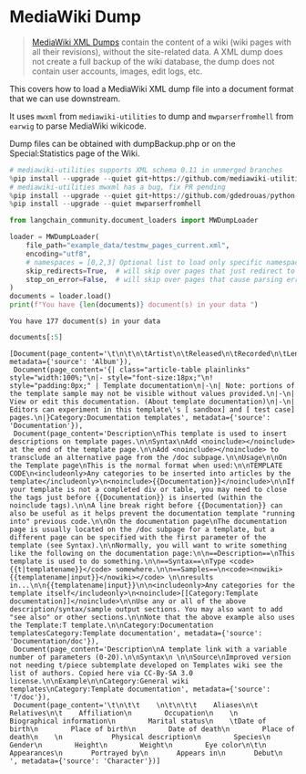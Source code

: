 # MediaWiki Dump

>[MediaWiki XML Dumps](https://www.mediawiki.org/wiki/Manual:Importing_XML_dumps) contain the content of a wiki (wiki pages with all their revisions), without the site-related data. A XML dump does not create a full backup of the wiki database, the dump does not contain user accounts, images, edit logs, etc.

This covers how to load a MediaWiki XML dump file into a document format that we can use downstream.

It uses `mwxml` from `mediawiki-utilities` to dump and `mwparserfromhell` from `earwig` to parse MediaWiki wikicode.

Dump files can be obtained with dumpBackup.php or on the Special:Statistics page of the Wiki.


```python
# mediawiki-utilities supports XML schema 0.11 in unmerged branches
%pip install --upgrade --quiet git+https://github.com/mediawiki-utilities/python-mwtypes@updates_schema_0.11
# mediawiki-utilities mwxml has a bug, fix PR pending
%pip install --upgrade --quiet git+https://github.com/gdedrouas/python-mwxml@xml_format_0.11
%pip install --upgrade --quiet mwparserfromhell
```


```python
from langchain_community.document_loaders import MWDumpLoader
```


```python
loader = MWDumpLoader(
    file_path="example_data/testmw_pages_current.xml",
    encoding="utf8",
    # namespaces = [0,2,3] Optional list to load only specific namespaces. Loads all namespaces by default.
    skip_redirects=True,  # will skip over pages that just redirect to other pages (or not if False)
    stop_on_error=False,  # will skip over pages that cause parsing errors (or not if False)
)
documents = loader.load()
print(f"You have {len(documents)} document(s) in your data ")
```

    You have 177 document(s) in your data 
    


```python
documents[:5]
```




    [Document(page_content='\t\n\t\n\tArtist\n\tReleased\n\tRecorded\n\tLength\n\tLabel\n\tProducer', metadata={'source': 'Album'}),
     Document(page_content='{| class="article-table plainlinks" style="width:100%;"\n|- style="font-size:18px;"\n! style="padding:0px;" | Template documentation\n|-\n| Note: portions of the template sample may not be visible without values provided.\n|-\n| View or edit this documentation. (About template documentation)\n|-\n| Editors can experiment in this template\'s [ sandbox] and [ test case] pages.\n|}Category:Documentation templates', metadata={'source': 'Documentation'}),
     Document(page_content='Description\nThis template is used to insert descriptions on template pages.\n\nSyntax\nAdd <noinclude></noinclude> at the end of the template page.\n\nAdd <noinclude></noinclude> to transclude an alternative page from the /doc subpage.\n\nUsage\n\nOn the Template page\nThis is the normal format when used:\n\nTEMPLATE CODE\n<includeonly>Any categories to be inserted into articles by the template</includeonly>\n<noinclude>{{Documentation}}</noinclude>\n\nIf your template is not a completed div or table, you may need to close the tags just before {{Documentation}} is inserted (within the noinclude tags).\n\nA line break right before {{Documentation}} can also be useful as it helps prevent the documentation template "running into" previous code.\n\nOn the documentation page\nThe documentation page is usually located on the /doc subpage for a template, but a different page can be specified with the first parameter of the template (see Syntax).\n\nNormally, you will want to write something like the following on the documentation page:\n\n==Description==\nThis template is used to do something.\n\n==Syntax==\nType <code>{{t|templatename}}</code> somewhere.\n\n==Samples==\n<code><nowiki>{{templatename|input}}</nowiki></code> \n\nresults in...\n\n{{templatename|input}}\n\n<includeonly>Any categories for the template itself</includeonly>\n<noinclude>[[Category:Template documentation]]</noinclude>\n\nUse any or all of the above description/syntax/sample output sections. You may also want to add "see also" or other sections.\n\nNote that the above example also uses the Template:T template.\n\nCategory:Documentation templatesCategory:Template documentation', metadata={'source': 'Documentation/doc'}),
     Document(page_content='Description\nA template link with a variable number of parameters (0-20).\n\nSyntax\n \n\nSource\nImproved version not needing t/piece subtemplate developed on Templates wiki see the list of authors. Copied here via CC-By-SA 3.0 license.\n\nExample\n\nCategory:General wiki templates\nCategory:Template documentation', metadata={'source': 'T/doc'}),
     Document(page_content='\t\n\t\t    \n\t\n\t\t    Aliases\n\t    Relatives\n\t    Affiliation\n        Occupation\n    \n            Biographical information\n        Marital status\n    \tDate of birth\n        Place of birth\n        Date of death\n        Place of death\n    \n            Physical description\n        Species\n        Gender\n        Height\n        Weight\n        Eye color\n\t\n           Appearances\n       Portrayed by\n       Appears in\n       Debut\n    ', metadata={'source': 'Character'})]




```python

```
